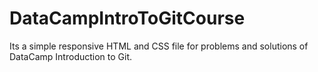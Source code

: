 # DataCampIntroToGitCourse
Its a simple responsive HTML and CSS file for problems and solutions of DataCamp Introduction to Git.
